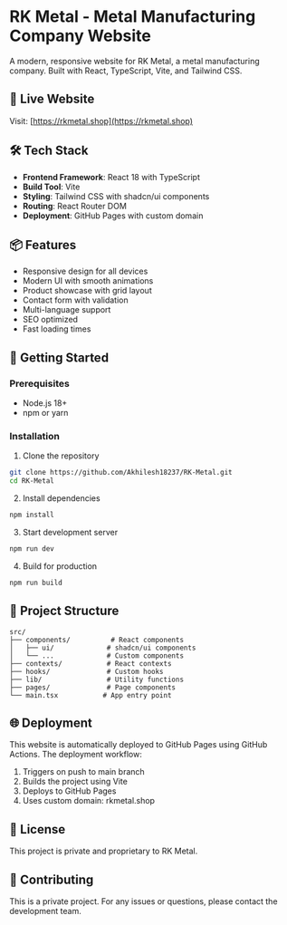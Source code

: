 # RK Metal - Metal Manufacturing Company Website

A modern, responsive website for RK Metal, a metal manufacturing company. Built with React, TypeScript, Vite, and Tailwind CSS.

## 🚀 Live Website

Visit: [https://rkmetal.shop](https://rkmetal.shop)

## 🛠️ Tech Stack

- **Frontend Framework**: React 18 with TypeScript
- **Build Tool**: Vite
- **Styling**: Tailwind CSS with shadcn/ui components
- **Routing**: React Router DOM
- **Deployment**: GitHub Pages with custom domain

## 📦 Features

- Responsive design for all devices
- Modern UI with smooth animations
- Product showcase with grid layout
- Contact form with validation
- Multi-language support
- SEO optimized
- Fast loading times

## 🚀 Getting Started

### Prerequisites

- Node.js 18+ 
- npm or yarn

### Installation

1. Clone the repository
```bash
git clone https://github.com/Akhilesh18237/RK-Metal.git
cd RK-Metal
```

2. Install dependencies
```bash
npm install
```

3. Start development server
```bash
npm run dev
```

4. Build for production
```bash
npm run build
```

## 📁 Project Structure

```
src/
├── components/          # React components
│   ├── ui/             # shadcn/ui components
│   └── ...             # Custom components
├── contexts/           # React contexts
├── hooks/              # Custom hooks
├── lib/                # Utility functions
├── pages/              # Page components
└── main.tsx           # App entry point
```

## 🌐 Deployment

This website is automatically deployed to GitHub Pages using GitHub Actions. The deployment workflow:

1. Triggers on push to main branch
2. Builds the project using Vite
3. Deploys to GitHub Pages
4. Uses custom domain: rkmetal.shop

## 📝 License

This project is private and proprietary to RK Metal.

## 🤝 Contributing

This is a private project. For any issues or questions, please contact the development team.
